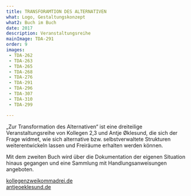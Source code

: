 ```yaml
---
title: TRANSFORAMTION DES ALTERNATIVEN
what: Logo, Gestaltungskonzept
what2: Buch im Buch
date: 2017
description: Veranstaltungsreihe
mainImage: TDA-291
order: 9
images:
 - TDA-262
 - TDA-263
 - TDA-265
 - TDA-268
 - TDA-276
 - TDA-291
 - TDA-296
 - TDA-307
 - TDA-310
 - TDA-299

---
```


„Zur Transformation des Alternativen“ ist eine dreiteilige Veranstaltungsreihe von Kollegen 2,3 und Antje Øklesund, die sich der Frage widmet, wie sich alternative bzw. selbstverwaltete Strukturen weiterentwickeln lassen und Freiräume erhalten werden können.

Mit dem zweiten Buch wird über die Dokumentation der eigenen Situation hinaus gegangen und eine Sammlung mit Handlungsanweisungen angeboten.

[kollegenzweikommadrei.de](http://www.kollegenzweikommadrei.de/)  
[antjeoeklesund.de](http://www.antjeoeklesund.de/)